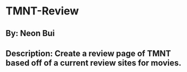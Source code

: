 # TMNT-Review
## By: Neon Bui
## Description: Create a review page of TMNT based off of a current review sites for movies.
